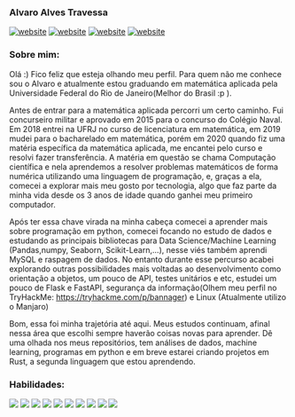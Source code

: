 ### Alvaro Alves Travessa

<a href="https://www.linkedin.com/in/alvaroat19/"><img src="https://img.shields.io/static/v1?label=&labelColor=505050&message=LinkedIn&color=%230076D6&style=flat&logo=linkedin&logoColor=%230076D6" alt="website"/></a>
<a href="https://www.instagram.com/alvaroat.19/"><img src="https://img.shields.io/static/v1?label=&labelColor=white&message=Instagram&color=5b0000&style=flat&logo=instagram&logoColor=%ff0000" alt="website"/></a>
<a href="https://tryhackme.com/p/bannager"><img src="https://img.shields.io/static/v1?label=&labelColor=white&message=TryHackMe&color=black&style=flat&logo=tryhackme&logoColor=black" alt="website"/></a>
<a href="https://www.hackerrank.com/Alvaroalves11"><img src="https://img.shields.io/static/v1?label=&labelColor=505050&message=HackerRank&color=gray&style=flat&logo=hackerrank&logoColor=green" alt="website"/></a>

### Sobre mim:
Olá :) Fico feliz que esteja olhando meu perfil. 
Para quem não me conhece sou o Alvaro e atualmente estou graduando em matemática aplicada pela Universidade Federal do Rio de Janeiro(Melhor do Brasil :p ).

Antes de entrar para a matemática aplicada percorri um certo caminho. Fui concurseiro militar e aprovado em 2015 para o concurso do Colégio Naval. Em 2018 entrei na UFRJ no curso de licenciatura em matemática, em 2019 mudei para o bacharelado em matemática, porém em 2020 quando fiz uma matéria específica da matemática aplicada, me encantei pelo curso e resolvi fazer transferência.
A matéria em questão se chama Computação científica e nela aprendemos a resolver problemas matemáticos de forma numérica utilizando uma linguagem de programação, e, graças a ela, comecei a explorar mais meu gosto por tecnologia, algo que faz parte da minha vida desde os 3 anos  de idade quando ganhei meu primeiro computador.

Após ter essa chave virada na minha cabeça comecei a aprender mais sobre programação em python, comecei focando no estudo de dados e estudando as principais bibliotecas para Data Science/Machine Learning (Pandas,numpy, Seaborn, Scikit-Learn,...), nesse viés também aprendi MySQL e raspagem de dados. No entanto durante esse percurso acabei explorando outras possibilidades mais voltadas ao desenvolvimento como orientação a objetos, um pouco de API, testes unitários e etc, estudei um pouco de Flask e FastAPI, segurança da informação(Olhem meu perfil no TryHackMe: https://tryhackme.com/p/bannager)  e Linux (Atualmente utilizo o Manjaro)

Bom, essa foi minha trajetória até aqui. Meus estudos continuam, afinal nessa área que escolhi sempre haverão coisas novas para aprender. Dê uma olhada nos meus repositórios, tem análises de dados, machine learning, programas em python e em breve estarei criando projetos em Rust, a segunda linguagem que estou aprendendo.

### Habilidades:
<img src="https://img.shields.io/static/v1?label=&labelColor=white&message=Python&color=&style=flat&logo=Python&logoColor=yellow"></a>
<img src="https://img.shields.io/static/v1?label=&labelColor=white&message=Pandas&color=&style=flat&logo=Pandas&logoColor=black"></a>
<img src="https://img.shields.io/static/v1?label=&labelColor=white&message=numpy&color=&style=flat&logo=numpy&logoColor=orange"></a>
<img src="https://img.shields.io/static/v1?label=&labelColor=white&message=Matplotlib&color=&style=flat"></a>
<img src="https://img.shields.io/static/v1?label=&labelColor=white&message=Seaborn&color=&style=flat&logo=Seaborn&logoColor=black"></a>
<img src="https://img.shields.io/static/v1?label=&labelColor=white&message=Scikit-learn&color=&style=flat&logo=scikit-learn&logoColor=orange"></a>
<img src="https://img.shields.io/static/v1?label=&labelColor=white&message=Jupyter%20Notebook&color=&style=flat&logo=jupyter&logoColor=orange"></a>
<img src="https://img.shields.io/static/v1?label=&labelColor=white&message=tkinter&color=&style=flat&logo=tcltk&logoColor=orange"></a>
<img src="https://img.shields.io/static/v1?label=&labelColor=white&message=Linux&color=&style=flat&logo=linux&logoColor=black"></a>
<img src="https://img.shields.io/static/v1?label=&labelColor=white&message=MySQL&color=&style=flat&logo=MySQL&logoColor=5b0000"></a>
